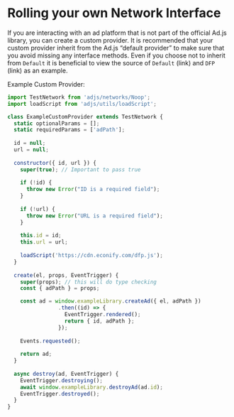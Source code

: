 # Rolling your own Network Interface
If you are interacting with an ad platform that is not part of the official Ad.js library, you can create a custom provider. It is recommended that your custom provider inherit from the Ad.js “default provider” to make sure that you avoid missing any interface methods. Even if you choose not to inherit from `Default` it is beneficial to view the source of `Default` (link) and `DFP` (link) as an example.

Example Custom Provider:

```js
import TestNetwork from 'adjs/networks/Noop';
import loadScript from 'adjs/utils/loadScript';

class ExampleCustomProvider extends TestNetwork {
  static optionalParams = [];
  static requiredParams = ['adPath'];
  
  id = null;
  url = null;
  
  constructor({ id, url }) {
    super(true); // Important to pass true
      
    if (!id) {
      throw new Error("ID is a required field");
    }
    
    if (!url) {
      throw new Error("URL is a required field");
    }
    
    this.id = id;
    this.url = url;
    
    loadScript('https://cdn.econify.com/dfp.js');
  }
  
  create(el, props, EventTrigger) {
    super(props); // this will do type checking
    const { adPath } = props;

    const ad = window.exampleLibrary.createAd({ el, adPath })
                .then((id) => {
                  EventTrigger.rendered();
                  return { id, adPath };
                });
                
    Events.requested();
    
    return ad;
  }
  
  async destroy(ad, EventTrigger) {
    EventTrigger.destroying();
    await window.exampleLibrary.destroyAd(ad.id);
    EventTrigger.destroyed();
  }
} 
```

